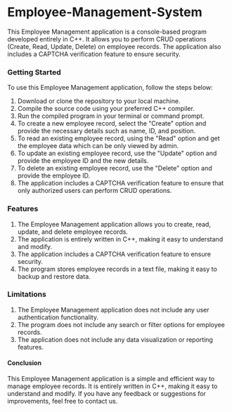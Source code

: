# Employee-Management-System
This Employee Management application is a console-based program developed entirely in C++. It allows you to perform CRUD operations (Create, Read, Update, Delete) on employee records. The application also includes a CAPTCHA verification feature to ensure security.

### Getting Started
To use this Employee Management application, follow the steps below:

1) Download or clone the repository to your local machine.
2) Compile the source code using your preferred C++ compiler.
3) Run the compiled program in your terminal or command prompt.
4) To create a new employee record, select the "Create" option and provide the necessary details such as name, ID, and position.
5) To read an existing employee record, using the "Read" option and get the employee data which can be only viewed by admin.
6) To update an existing employee record, use the "Update" option and provide the employee ID and the new details.
7) To delete an existing employee record, use the "Delete" option and provide the employee ID.
8) The application includes a CAPTCHA verification feature to ensure that only authorized users can perform CRUD operations.

### Features

1) The Employee Management application allows you to create, read, update, and delete employee records.
2) The application is entirely written in C++, making it easy to understand and modify.
3) The application includes a CAPTCHA verification feature to ensure security.
4) The program stores employee records in a text file, making it easy to backup and restore data.

### Limitations

1) The Employee Management application does not include any user authentication functionality.
2) The program does not include any search or filter options for employee records.
3) The application does not include any data visualization or reporting features.

#### Conclusion
This Employee Management application is a simple and efficient way to manage employee records. It is entirely written in C++, making it easy to understand and modify. If you have any feedback or suggestions for improvements, feel free to contact us.
